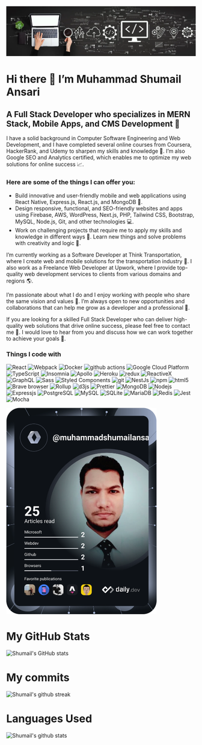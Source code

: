 ## [![Shumail header](https://github.com/muhammad-shumail/muhammad-shumail/blob/main/assets/banner.webp)](https://daily-dev-tips.com)

<h1 align="left">Hi there 👋 I’m Muhammad Shumail Ansari</h1> <h2 align="left">A Full Stack Developer who specializes in MERN Stack, Mobile Apps, and CMS Development 🚀</h2>

<p align="left">I have a solid background in Computer Software Engineering and Web Development, and I have completed several online courses from Coursera, HackerRank, and Udemy to sharpen my skills and knowledge 💯. I’m also Google SEO and Analytics certified, which enables me to optimize my web solutions for online success 📈.</p>

<h3 align="left">Here are some of the things I can offer you:</h3> <ul align="left"> <li>Build innovative and user-friendly mobile and web applications using React Native, Express.js, React.js, and MongoDB 📱.</li> <li>Design responsive, functional, and SEO-friendly websites and apps using Firebase, AWS, WordPress, Next.js, PHP, Tailwind CSS, Bootstrap, MySQL, Node.js, Git, and other technologies 💻.</li> <li>Work on challenging projects that require me to apply my skills and knowledge in different ways 🧠. Learn new things and solve problems with creativity and logic 🧩.</li> </ul>

<p align="left">I’m currently working as a Software Developer at Think Transportation, where I create web and mobile solutions for the transportation industry 🚗. I also work as a Freelance Web Developer at Upwork, where I provide top-quality web development services to clients from various domains and regions 🌎.</p>

<p align="left">I’m passionate about what I do and I enjoy working with people who share the same vision and values 💙. I’m always open to new opportunities and collaborations that can help me grow as a developer and a professional 🙌.</p>

<p align="left">If you are looking for a skilled Full Stack Developer who can deliver high-quality web solutions that drive online success, please feel free to contact me 📧. I would love to hear from you and discuss how we can work together to achieve your goals 🎯.</p>

<h3 align="left">Things I code with</h3>
<p>
  <img alt="React" src="https://img.shields.io/badge/-React-45b8d8?style=flat-square&logo=react&logoColor=white" />
  <img alt="Webpack" src="https://img.shields.io/badge/-Webpack-8DD6F9?style=flat-square&logo=webpack&logoColor=white" />
  <img alt="Docker" src="https://img.shields.io/badge/-Docker-46a2f1?style=flat-square&logo=docker&logoColor=white" />
  <img alt="github actions" src="https://img.shields.io/badge/-Github_Actions-2088FF?style=flat-square&logo=github-actions&logoColor=white" />
  <img alt="Google Cloud Platform" src="https://img.shields.io/badge/-Google_Cloud_Platform-1a73e8?style=flat-square&logo=google-cloud&logoColor=white" />
  <img alt="TypeScript" src="https://img.shields.io/badge/-TypeScript-007ACC?style=flat-square&logo=typescript&logoColor=white" />
  <img alt="Insomnia" src="https://img.shields.io/badge/-Insomnia-5849BE?style=flat-square&logo=insomnia&logoColor=white" />
  <img alt="Apollo" src="https://img.shields.io/badge/-Apollo%20GraphQL-311C87?style=flat-square&logo=apollo-graphql&logoColor=white" />
  <img alt="Heroku" src="https://img.shields.io/badge/-Heroku-430098?style=flat-square&logo=heroku&logoColor=white" />
  <img alt="redux" src="https://img.shields.io/badge/-Redux-764ABC?style=flat-square&logo=redux&logoColor=white" />
  <img alt="ReactiveX" src="https://img.shields.io/badge/-RxJs-B7178C?style=flat-square&logo=reactivex&logoColor=white" />
  <img alt="GraphQL" src="https://img.shields.io/badge/-GraphQL-E10098?style=flat-square&logo=graphql&logoColor=white" />
  <img alt="Sass" src="https://img.shields.io/badge/-Sass-CC6699?style=flat-square&logo=sass&logoColor=white" />
  <img alt="Styled Components" src="https://img.shields.io/badge/-Styled_Components-db7092?style=flat-square&logo=styled-components&logoColor=white" />
  <img alt="git" src="https://img.shields.io/badge/-Git-F05032?style=flat-square&logo=git&logoColor=white" />
  <img alt="NestJs" src="https://img.shields.io/badge/-NestJs-ea2845?style=flat-square&logo=nestjs&logoColor=white" />
  <img alt="npm" src="https://img.shields.io/badge/-NPM-CB3837?style=flat-square&logo=npm&logoColor=white" />
  <img alt="html5" src="https://img.shields.io/badge/-HTML5-E34F26?style=flat-square&logo=html5&logoColor=white" />
  <img alt="Brave browser" src="https://img.shields.io/badge/-Brave_Browser-FB542B?style=flat-square&logo=brave&logoColor=white" />
  <img alt="Rollup" src="https://img.shields.io/badge/-Rollup-EC4A3F?style=flat-square&logo=rollup.js&logoColor=white" />
  <img alt="d3js" src="https://img.shields.io/badge/-D3.js-F9A03C?style=flat-square&logo=d3.js&logoColor=white" />
  <img alt="Prettier" src="https://img.shields.io/badge/-Prettier-F7B93E?style=flat-square&logo=prettier&logoColor=white" />
  <img alt="MongoDB" src="https://img.shields.io/badge/-MongoDB-13aa52?style=flat-square&logo=mongodb&logoColor=white" />
  <img alt="Nodejs" src="https://img.shields.io/badge/-Nodejs-43853d?style=flat-square&logo=Node.js&logoColor=white" />
  <img alt="Expressjs" src="https://img.shields.io/badge/-Expressjs-404D59?style=flat-square&logo=expressjs&logoColor=white" />
  <img alt="PostgreSQL" src="https://img.shields.io/badge/-PostgreSQL-336791?style=flat-square&logo=postgresql&logoColor=white" />
  <img alt="MySQL" src="https://img.shields.io/badge/-MySQL-4479A1?style=flat-square&logo=mysql&logoColor=white" />
  <img alt="SQLite" src="https://img.shields.io/badge/-SQLite-003B57?style=flat-square&logo=sqlite&logoColor=white" />
  <img alt="MariaDB" src="https://img.shields.io/badge/-MariaDB-003545?style=flat-square&logo=mariadb&logoColor=white" />
  <img alt="Redis" src="https://img.shields.io/badge/-Redis-DC382D?style=flat-square&logo=redis&logoColor=white" />
  <img alt="Jest" src="https://img.shields.io/badge/-Jest-C21325?style=flat-square&logo=jest&logoColor=white" />
  <img alt="Mocha" src="https://img.shields.io/badge/-Mocha-8D6748?style=flat-square&logo=mocha&logoColor=white" />
</p>



<a href="https://app.daily.dev/DailyDevTips"><img src="https://github.com/muhammad-shumail/muhammad-shumail/blob/main/devcard.svg" width="400" alt="Muhammad Shumail's Dev Card"/></a>


# My GitHub Stats

![Shumail's GitHub stats](https://github-readme-stats.vercel.app/api?username=muhammad-shumail&show_icons=true&theme=radical)

# My commits

![Shumail's github streak](https://github-readme-streak-stats.herokuapp.com/?user=muhammad-shumail&theme=radical)

# Languages Used

![Shumail's github stats](https://github-readme-stats.vercel.app/api/top-langs/?username=muhammad-shumail&theme=radical)